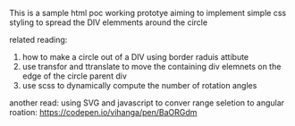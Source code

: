 This is a sample html poc working prototye aiming to implement simple css styling to spread the DIV elemments around the circle 

related reading:
1. how to make a circle out of a DIV using border raduis attibute
2. use transfor and ttranslate to move the containing div elemnets on the edge of the circle parent div
3. use scss to dynamically compute the number of rotation angles


another read: using SVG and javascript to conver range seletion to angular roation:
https://codepen.io/vihanga/pen/BaORGdm